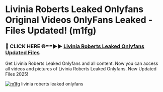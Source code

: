 # Livinia Roberts Leaked Onlyfans Original Videos 0nlyFans Leaked - Files Updated! (m1fg)

<h3>🔴 CLICK HERE 🌐==►► <a href="https://tinyurl.com/2wckxsce" rel="nofollow">Livinia Roberts Leaked Onlyfans Updated Files</a></h3>

Get Livinia Roberts Leaked Onlyfans and all content. Now you can access all videos and pictures of Livinia Roberts Leaked Onlyfans. New Updated Files 2025!

[![m1fg](https://i.imgur.com/AFduVYN.gif)](https://tinyurl.com/2wckxsce)
livinia roberts leaked onlyfans